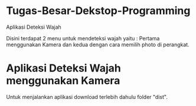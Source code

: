 # Tugas-Besar-Dekstop-Programming
Aplikasi Deteksi Wajah

Disini terdapat 2 menu untuk mendeteksi wajah yaitu : Pertama menggunakan Kamera dan kedua dengan cara memilih photo di perangkat.

# Aplikasi Deteksi Wajah menggunakan Kamera
Untuk menjalankan aplikasi download terlebih dahulu folder "dist". 
